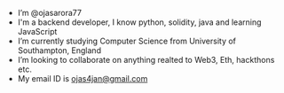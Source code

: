 -  I’m @ojasarora77
-  I'm a backend developer, I know python, solidity, java and learning JavaScript
-  I’m currently studying Computer Science from University of Southampton, England
-  I’m looking to collaborate on anything realted to Web3, Eth, hackthons etc.
-  My email ID is ojas4jan@gmail.com

<!---
ojasarora77/ojasarora77 is a ✨ special ✨ repository because its `README.md` (this file) appears on your GitHub profile.
You can click the Preview link to take a look at your changes.
--->
